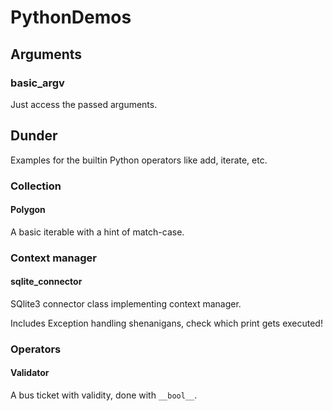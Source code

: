 # PythonDemos

## Arguments

### basic_argv

Just access the passed arguments.

## Dunder

Examples for the builtin Python operators like add, iterate, etc.

### Collection

#### Polygon

A basic iterable with a hint of match-case.

### Context manager

#### sqlite_connector

SQlite3 connector class implementing context manager.

Includes Exception handling shenanigans, check which print gets executed!

### Operators

#### Validator

A bus ticket with validity, done with ```__bool__```.
